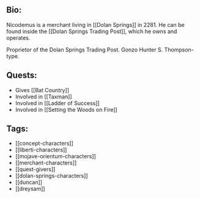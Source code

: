 ## Bio:

Nicodemus is a merchant living in [[Dolan Springs]] in 2281. He can be found inside the [[Dolan Springs Trading Post]], which he owns and operates.

Proprietor of the Dolan Springs Trading Post. Gonzo Hunter S. Thompson-type.

## Quests:

- Gives [[Bat Country]]
- Involved in [[Taxman]]
- Involved in [[Ladder of Success]]
- Involved in [[Setting the Woods on Fire]]

## Tags:

- [[concept-characters]]
- [[liberti-characters]]
- [[mojave-orientum-characters]]
- [[merchant-characters]]
- [[quest-givers]]
- [[dolan-springs-characters]]
- [[duncan]]
- [[dreysam]]
